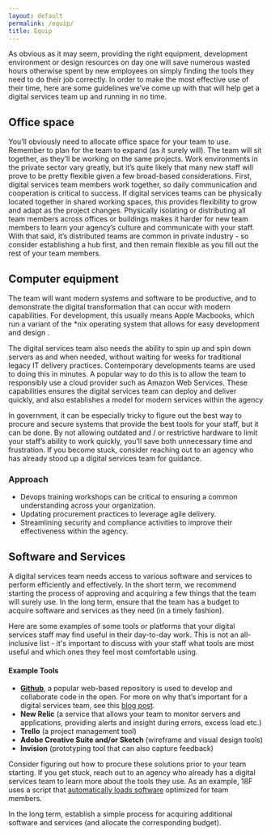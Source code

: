 ```yaml
---
layout: default
permalink: /equip/
title: Equip
---
```


As obvious as it may seem, providing the right equipment, development
environment or design resources on day one will save numerous wasted hours
otherwise spent by new employees on simply finding the tools they need to do
their job correctly. In order to make the most effective use of their time,
here are some guidelines we’ve come up with that will help get a digital
services team up and running in no time.  
  
## Office space  
  
You’ll obviously need to allocate office space for your team to use. Remember
to plan for the team to expand (as it surely will). The team will sit together,
as they’ll be working on the same projects.  Work environments in the private
sector vary greatly, but it’s quite likely that many new staff will prove to be
pretty flexible given a few broad-based considerations. First, digital services
team members work together, so daily communication and cooperation is critical
to success. If digital services teams can be physically located together in
shared working spaces, this provides flexibility to grow and adapt as the
project changes. Physically isolating or distributing all team members across
offices or buildings makes it harder for new team members to learn your
agency’s culture and communicate with your staff. With that said, it’s
distributed teams are common in private industry - so consider establishing a
hub first, and then remain flexible as you fill out the rest of your team
members.

## Computer equipment

The team will want modern systems and software to be productive, and to
demonstrate the digital transformation that can occur with modern capabilities.
For development, this usually means Apple Macbooks, which run a variant of the
*nix operating system that allows for easy development and design . 

The digital services team also needs the ability to spin up and spin down
servers as and when needed, without waiting for weeks for traditional legacy IT
delivery practices. Contemporary developments teams are used to doing this in
minutes. A popular way to do this is to allow the team to responsibly use a
cloud provider such as Amazon Web Services. These capabilities ensures the
digital services team can deploy and deliver quickly, and also establishes a
model for modern services within the agency 

In government, it can be especially tricky to figure out the best way to
procure and secure systems that provide the best tools for your staff, but it
can be done. By not allowing outdated and / or restrictive hardware to limit
your staff’s ability to work quickly, you’ll save both unnecessary time and
frustration. If you become stuck, consider reaching out to an agency who has
already stood up a digital services team for guidance.

### Approach

* Devops training workshops can be critical to ensuring a common understanding across your organization. 
* Updating procurement practices to leverage agile delivery.
* Streamlining security and compliance activities to improve their effectiveness within the agency.

## Software and Services

A digital services team needs access to various software and services to
perform efficiently and effectively. In the short term, we recommend starting
the process of approving and acquiring a few things that the team will surely
use. In the long term, ensure that the team has a budget to acquire software
and services as they need (in a timely fashion). 

Here are some examples of some tools or platforms that your digital services
staff may find useful in their day-to-day work.  This is not an all-inclusive
list - it's important to discuss with your staff what tools are most useful and
which ones they feel most comfortable using.

#### Example Tools
* [**Github**](https://github.com/), a popular web-based repository is used to develop and collaborate code in the open. For more on why that’s important for a digital services team, see this [blog post](https://18f.gsa.gov/2015/03/03/how-to-use-github-and-the-terminal-a-guide/).
* **New Relic** (a service that allows your team to monitor servers and applications, providing alerts and insight during errors, excess load etc.) 
* **Trello** (a project management tool)
* **Adobe Creative Suite and/or Sketch** (wireframe and visual design tools)
* **Invision** (prototyping tool that can also capture feedback)

Consider figuring out how to procure these solutions prior to your team
starting.   If you get stuck, reach out to an agency who already has a digital
services team to learn more about the tools they use.   As an example, 18F uses
a script that [automatically loads software](https://github.com/18F/laptop)
optimized for team members.

In the long term, establish a simple process for acquiring additional software
and services (and allocate the corresponding budget). 
